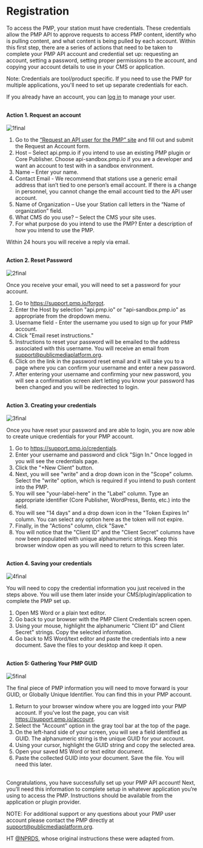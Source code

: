 # Registration

To access the PMP, your station must have credentials. These credentials allow the PMP API to approve requests to access PMP content, identify who is pulling content, and what content is being pulled by each account. Within this first step, there are a series of actions that need to be taken to complete your PMP API account and credential set up: requesting an account, setting a password, setting proper permissions to the account, and copying your account details to use in your CMS or application.

Note: Credentials are tool/product specific. If you need to use the PMP for multiple applications, you'll need to set up separate credentials for each.

If you already have an account, you can [log in](http://support.pmp.io/login) to manage your user.
<br><br>

**Action 1. Request an account**
<br><br>
![1final](https://cloud.githubusercontent.com/assets/4427754/7566204/8b689d68-f7c3-11e4-9921-20461c2605d5.png)

1. Go to the [“Request an API user for the PMP” site](https://support.pmp.io/register) and fill out and submit the Request an Account form.
2. Host – Select api.pmp.io if you intend to use an existing PMP plugin or Core Publisher. Choose api-sandbox.pmp.io if you are a developer and want an account to test with in a sandbox environment.
3. Name – Enter your name.
4. Contact Email - We recommend that stations use a generic email address that isn’t tied to one person’s email account. If there is a change in personnel, you cannot change the email account tied to the API user account.
5. Name of Organization – Use your Station call letters in the “Name of organization” field.
6. What CMS do you use? – Select the CMS your site uses.
7. For what purpose do you intend to use the PMP? Enter a description of how you intend to use the PMP.

Within 24 hours you will receive a reply via email.
<br><br>

**Action 2. Reset Password**
<br><br>
![2final](https://cloud.githubusercontent.com/assets/4427754/7526208/b7167126-f4dd-11e4-9b35-704a422cfc33.png) 

Once you receive your email, you will need to set a password for your account.

1. Go to https://support.pmp.io/forgot.
2. Enter the Host by selection "api.pmp.io" or "api-sandbox.pmp.io" as appropriate from the dropdown menu.
3. Username field - Enter the username you used to sign up for your PMP account. 
4. Click "Email reset instructions."
5. Instructions to reset your password will be emailed to the address associated with this username. You will receive an email from support@publicmediaplatform.org.
6. Click on the link in the password reset email and it will take you to a page where you can confirm your username and enter a new password.
7. After entering your username and confirming your new password, you will  see a confirmation screen alert letting you know your password has been changed and you will be redirected to login. 
<br><br>

**Action 3. Creating your credentials**
<br><br>
![3final](https://cloud.githubusercontent.com/assets/4427754/7526209/b71a83b0-f4dd-11e4-9707-6369cafb2d7d.png) 

Once you have reset your password and are able to login, you are now able to create unique credentials for your PMP account.

1. Go to https://support.pmp.io/credentials.
2. Enter your username and password and click "Sign In." Once logged in you will see the credentials page.
3. Click the "+New Client" button.
4. Next, you will see "write" and a drop down icon in the "Scope" column. Select the "write" option, which is required if you intend to push content into the PMP.
5. You will see "your-label-here" in the "Label" column. Type an appropriate identifier (Core Publisher, WordPress, Bento, etc.) into the field.
6. You will see "14 days" and a drop down icon in the "Token Expires In" column. You can select any option here as the token will not expire.
7. Finally, in the "Actions" column, click "Save."
8. You will notice that the "Client ID" and the "Client Secret" columns have now been populated with unique alphanumeric strings. Keep this browser window open as you will need to return to this screen later. 
<br><br>

**Action 4. Saving your credentials**
<br><br>
![4final](https://cloud.githubusercontent.com/assets/4427754/7565749/913eeff6-f7c0-11e4-90f1-70c70e1a1d45.png)

You will need to copy the credential information you just received in the steps above. You will use them later inside your CMS/plugin/application to complete the PMP set up.

1. Open MS Word or a plain text editor.
2. Go back to your browser with the PMP Client Credentials screen open.
3. Using your mouse, highlight the alphanumeric "Client ID" and Client Secret" strings. Copy the selected information.
4. Go back to MS Word/text editor and paste the credentials into a new document. Save the files to your desktop and keep it open. 
<br><br>

**Action 5: Gathering Your PMP GUID**
<br><br>
![5final](https://cloud.githubusercontent.com/assets/4427754/7526211/b71dc868-f4dd-11e4-87eb-797fef0f79ff.png) 

The final piece of PMP information you will need to move forward is your GUID, or Globally Unique Identifier. You can find this in your PMP account.

1. Return to your browser window where you are logged into your PMP account. If you've lost the page, you can visit https://support.pmp.io/account.
2. Select the "Account" option in the gray tool bar at the top of the page. 
3. On the left-hand side of your screen, you will see a field identified as GUID. The alphanumeric string is the unique GUID for your account. 
4. Using your cursor, highlight the GUID string and copy the selected area.
5. Open your saved MS Word or text editor document.
6. Paste the collected GUID into your document. Save the file. You will need this later.

<br>
Congratulations, you have successfully set up your PMP API account! Next, you’ll need this information to complete setup in whatever application you’re using to access the PMP. Instructions should be available from the application or plugin provider.  

NOTE: For additional support or any questions about your PMP user account please contact the PMP directly at support@publicmediaplatform.org.

HT [@NPRDS](https://twitter.com/nprds), whose original instructions these were adapted from. 

